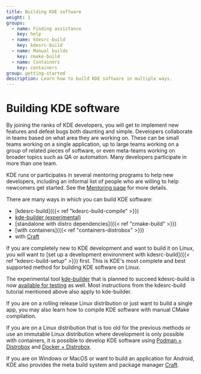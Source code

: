 ```yaml
---
title: Building KDE software
weight: 1
groups:
  - name: Finding assistance
    key: help
  - name: kdesrc-build
    key: kdesrc-build
  - name: Manual builds
    key: cmake-build
  - name: Containers
    key: containers
group: getting-started
description: Learn how to build KDE software in multiple ways.
---
```


# Building KDE software

By joining the ranks of KDE developers, you will get to implement new features and defeat bugs both daunting and simple. Developers collaborate in teams based on what area they are working on. These can be small teams working on a single application, up to large teams working on a group of related pieces of software, or even meta-teams working on broader topics such as QA or automation. Many developers participate in more than one team.

KDE runs or participates in several mentoring programs to help new developers, including an informal list of people who are willing to help newcomers get started. See the [Mentoring page](https://community.kde.org/Mentoring) for more details.

There are many ways in which you can build KDE software:

* \[kdesrc-build]\(\{{< ref "kdesrc-build-compile" >\}})
* [kde-builder (experimental)](https://invent.kde.org/sdk/kde-builder)
* \[standalone with distro dependencies]\(\{{< ref "cmake-build" >\}})
* \[with containers]\(\{{< ref "containers-distrobox" >\}})
* with [Craft](https://community.kde.org/Craft)

If you are completely new to KDE development and want to build it on Linux, you will want to \[set up a development environment with kdesrc-build]\(\{{< ref "kdesrc-build-setup" >\}}) first. This is KDE's most complete and best supported method for building KDE software on Linux.

The experimental tool [kde-builder](https://invent.kde.org/sdk/kde-builder) that is planned to succeed kdesrc-build is now [available for testing](https://discuss.kde.org/t/please-start-testing-kde-builder-if-using-kdesrc-build/13698) as well. Most instructions from the kdesrc-build tutorial mentioned above also apply to kde-builder.

If you are on a rolling release Linux distribution or just want to build a single app, you may also learn how to compile KDE software with manual CMake compilation.

If you are on a Linux distribution that is too old for the previous methods or use an immutable Linux distribution where development is only possible with containers, it is possible to develop KDE software using [Podman + Distrobox](https://community.kde.org/Get\_Involved/development/More#Option\_2.\_distrobox) and [Docker + Distrobox](https://community.kde.org/Neon/Containers).

If you are on Windows or MacOS or want to build an application for Android, KDE also provides the meta build system and package manager [Craft](https://community.kde.org/Craft).
